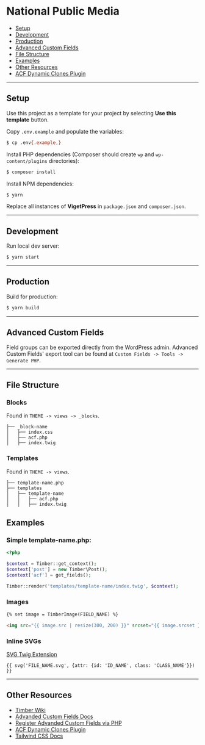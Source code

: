 # National Public Media

- [Setup](#setup)
- [Development](#development)
- [Production](#production)
- [Advanced Custom Fields](#advanced-custom-fields)
- [File Structure](#file-structure)
- [Examples](#examples)
- [Other Resources](#other-resources)
- [ACF Dynamic Clones Plugin](https://github.com/vigetlabs/acf-dynamic-clones)

---

## Setup

Use this project as a template for your project by selecting **Use this template** button.

Copy `.env.example` and populate the variables:

```bash
$ cp .env{.example,}
```

Install PHP dependencies (Composer should create `wp` and `wp-content/plugins` directories):

```bash
$ composer install
```

Install NPM dependencies:

```bash
$ yarn
```

Replace all instances of **VigetPress** in `package.json` and `composer.json`.

---

## Development

Run local dev server:

```bash
$ yarn start
```

---

## Production

Build for production:

```bash
$ yarn build
```

---

## Advanced Custom Fields

Field groups can be exported directly from the WordPress admin. Advanced Custom Fields' export tool can be found at `Custom Fields -> Tools -> Generate PHP`.

---

## File Structure

### Blocks

Found in `THEME -> views -> _blocks`.

```
├── _block-name
│   ├── index.css
│   ├── acf.php
│   ├── index.twig
```

### Templates

Found in `THEME -> views`.

```
├── template-name.php
├── templates
│   ├── template-name
│   │   ├── acf.php
│   │   ├── index.twig
```

## Examples

### Simple template-name.php:

```php
<?php

$context = Timber::get_context();
$context['post'] = new Timber\Post();
$context['acf'] = get_fields();

Timber::render('templates/template-name/index.twig', $context);
```

### Images

```html
{% set image = TimberImage(FIELD_NAME) %}

<img src="{{ image.src | resize(300, 200) }}" srcset="{{ image.srcset }}" alt="{{ image.alt }}" />
```

### Inline SVGs

[SVG Twig Extension](https://github.com/manuelodelain/svg-twig-extension)

`{{ svg('FILE_NAME.svg', {attr: {id: 'ID_NAME', class: 'CLASS_NAME'}}) }}`

---

## Other Resources

- [Timber Wiki](https://github.com/jarednova/timber/wiki)
- [Advanded Custom Fields Docs](https://www.advancedcustomfields.com/resources)
- [Register Advanded Custom Fields via PHP](https://www.advancedcustomfields.com/resources/register-fields-via-php/)
- [ACF Dynamic Clones Plugin](https://github.com/vigetlabs/acf-dynamic-clones)
- [Tailwind CSS Docs](https://tailwindcss.com/docs/installation/)
